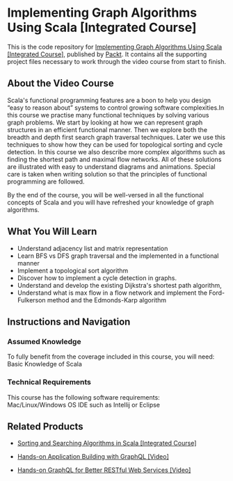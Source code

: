 # Implementing Graph Algorithms Using Scala [Integrated Course]
This is the code repository for [Implementing Graph Algorithms Using Scala [Integrated Course]](https://www.packtpub.com/application-development/implementing-graph-algorithms-using-scala-integrated-course?utm_source=github&utm_medium=repository&utm_campaign=9781788472364), published by [Packt](https://www.packtpub.com/?utm_source=github). It contains all the supporting project files necessary to work through the video course from start to finish.
## About the Video Course
Scala's functional programming features are a boon to help you design “easy to reason about” systems to control growing software complexities.In this course we practise many functional techniques by solving various graph problems. We start by looking at how we can represent graph structures in an efficient functional manner. Then we explore both the breadth and depth first search graph traversal techniques. Later we use this techniques to show how they can be used for topological sorting and cycle detection. In this course we also describe more complex algorithms such as finding the shortest path and maximal flow networks. All of these solutions are illustrated with easy to understand diagrams and animations. Special care is taken when writing solution so that the principles of functional programming are followed.

By the end of the course, you will be well-versed in all the functional concepts of Scala and you will have refreshed your knowledge of graph algorithms.

<H2>What You Will Learn</H2>
<DIV class=book-info-will-learn-text>
<UL>
<LI>Understand adjacency<SPAN style="BACKGROUND-COLOR: transparent"> list and matrix representation</SPAN> 
<LI>Learn BFS vs DFS graph traversal and the implemented in a functional manner 
<LI>Implement a topological sort algorithm 
<LI>Discover how to implement a cycle detection in graphs. 
<LI>Understand and develop the existing Dijkstra's shortest path algorithm, 
<LI>Understand what is max flow in a flow network and implement the Ford-Fulkerson method and the Edmonds-Karp algorithm </LI></UL></DIV>

## Instructions and Navigation
### Assumed Knowledge
To fully benefit from the coverage included in this course, you will need:<br/>
Basic Knowledge of Scala 
### Technical Requirements
This course has the following software requirements:<br/>
Mac/Linux/Windows OS
IDE such as Intellij or Eclipse

## Related Products
* [Sorting and Searching Algorithms in Scala [Integrated Course]](https://www.packtpub.com/application-development/sorting-and-searching-algorithms-scala-integrated-course?utm_source=github&utm_medium=repository&utm_campaign=9781788476850)

* [Hands-on Application Building with GraphQL [Video]](https://www.packtpub.com/web-development/hands-application-building-graphql-video?utm_source=github&utm_medium=repository&utm_campaign=9781788991865)

* [Hands-on GraphQL for Better RESTful Web Services [Video]](https://www.packtpub.com/application-development/hands-graphql-better-restful-web-services-video?utm_source=github&utm_medium=repository&utm_campaign=9781788995627)

